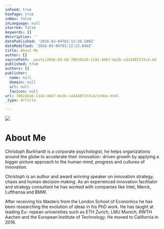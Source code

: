```yaml
---
inFeed: true
hasPage: true
inNav: false
inLanguage: null
starred: false
keywords: []
description: ''
datePublished: '2016-03-04T01:12:28.589Z'
dateModified: '2016-03-04T01:12:22.846Z'
title: About Me
author: []
sourcePath: _posts/2016-03-04-706192ab-1142-46b7-be3b-c42448f233c4.md
published: true
authors: []
publisher:
  name: null
  domain: null
  url: null
  favicon: null
url: 706192ab-1142-46b7-be3b-c42448f233c4/index.html
_type: Article

---
```

![](https://the-grid-user-content.s3-us-west-2.amazonaws.com/d67b0535-0dc6-41a9-b145-2766dc0290ef.jpg)

# About Me

Christoph Burkhardt is a corporate psychologist, he helps organizations around
the globe to accelerate their innovation-
driven growth by applying a bigger picture approach to the human mind,
progress and cultures of innovation.

Christoph is an author and award winning speaker on innovation strategy,
chaos and human decision making. As
an experienced innovation facilitator and strategy consultant he has worked with
companies like Intel, Merck, Lufthansa
and BMW.

After receiving his Masters from the London School of Economics he has been
researching the evolution of ideas in his
PhD work. He has taught at leading Eu-
ropean universities such as ETH Zurich,
LMU Munich, RWTH Aachen and the
European Institute of Technology. He
moved to California in 2016\.